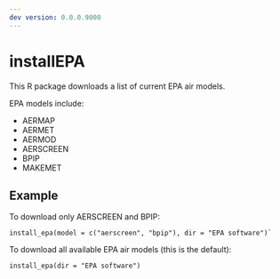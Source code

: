 ```yaml
---  
dev version: 0.0.0.9000  
---  
```


# installEPA

This R package downloads a list of current EPA air models.  


EPA models include:  

- AERMAP 
- AERMET 
- AERMOD  
- AERSCREEN  
- BPIP
- MAKEMET


## Example

To download only AERSCREEN and BPIP:
```{r}
install_epa(model = c("aerscreen", "bpip"), dir = "EPA software")`
```

To download all available EPA air models (this is the default):
```{r}
install_epa(dir = "EPA software")
```
